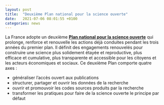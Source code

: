 ```yaml
---
layout: post
title:  "Deuxième Plan national pour la science ouverte"
date:   2021-07-06 08:01:55 +0100
categories: news
---
```


La France adopte un deuxième **[Plan national pour la science ouverte](Deuxieme-Plan-National-Science-Ouverte_2021-2024.pdf)** qui prolonge, renforce et renouvelle les actions déjà conduites pendant les trois années du premier plan. Il définit des engagements renouvelés pour construire une science plus solidement étayée et reproductive, plus efficace et cumulative, plus transparente et accessible pour les citoyens et les acteurs économiques et sociaux.  Ce deuxième Plan comporte quatre axes :

* généraliser l’accès ouvert aux publications
* structurer, partager et ouvrir les données de la recherche
* ouvrir et promouvoir les codes sources produits par la recherche
* transformer les pratiques pour faire de la science ouverte le principe par défaut

